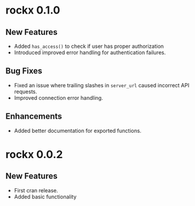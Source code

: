 # rockx 0.1.0

## New Features
* Added `has_access()` to check if user has proper authorization
* Introduced improved error handling for authentication failures.

## Bug Fixes
* Fixed an issue where trailing slashes in `server_url` caused incorrect API requests.
* Improved connection error handling.

## Enhancements
* Added better documentation for exported functions.

# rockx 0.0.2

## New Features
* First cran release. 
* Added basic functionality
